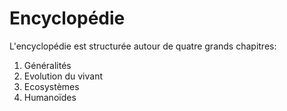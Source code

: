 Encyclopédie
============

L'encyclopédie est structurée autour de quatre grands chapitres:

1. Généralités
2. Evolution du vivant
3. Ecosystèmes
4. Humanoïdes